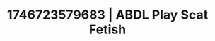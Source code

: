 ---
categories:
- Satin sheets
- AI-generated
- Dirty whispers
- Subtle dominance
- Queer kinks
- Bare skin
- ASMR
- Cosplay
image: /assets/images/1746723579683.jpg
layout: post
seo:
  description: Featured content with artistic Scat Fetish, ABDL Play. HD images available.
  keywords: Scat Fetish, ABDL Play
  og_image: /assets/images/1746723579683.jpg
  schema_type: VisualArtwork
tags:
- ABDL Play
- '#1746723579683'
- Scat Fetish
title: 1746723579683 | ABDL Play Scat Fetish
---